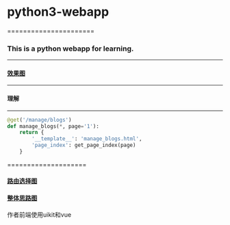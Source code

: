 # python3-webapp
======================

### This is a python webapp for learning.
***
#### [效果图](https://github.com/wangwangqin523/algorithm/raw/master/webapp-python/图片1.jpg)
***
#### 理解

***
```python
@get('/manage/blogs')
def manage_blogs(*, page='1'):
    return {
        '__template__': 'manage_blogs.html',
        'page_index': get_page_index(page)
    }
```
====================

#### [路由选择图](https://github.com/wangwangqin523/algorithm/raw/master/webapp-python/1.jpg?raw=true)

#### [整体思路图](https://github.com/wangwangqin523/algorithm/tree/master/webapp-python/2.jpg?raw=true)

作者前端使用uikit和vue




